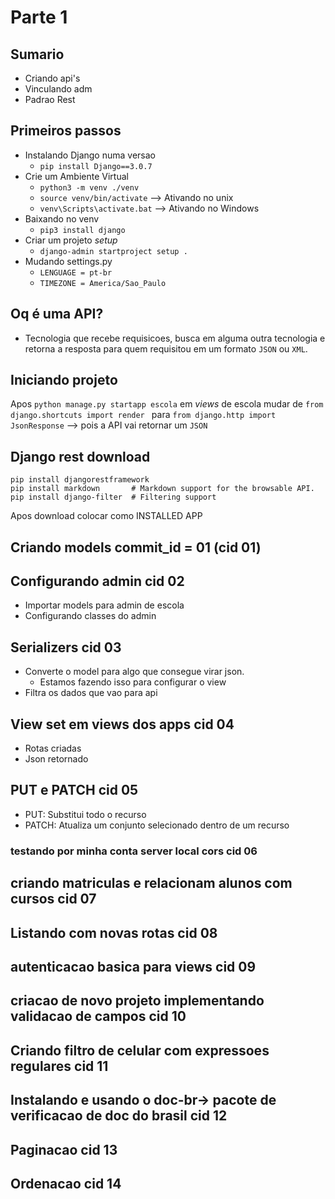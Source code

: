 # Parte 1

## Sumario

- Criando api's 
- Vinculando adm 
- Padrao Rest

## Primeiros passos

- Instalando Django numa versao
    - `pip install Django==3.0.7`
- Crie um Ambiente Virtual
    - `python3 -m venv ./venv`
    - `source venv/bin/activate` --> Ativando no unix
    - `venv\Scripts\activate.bat` --> Ativando no Windows
- Baixando no venv
    - `pip3 install django` 
- Criar um projeto *setup*
  - `django-admin startproject setup .`
- Mudando settings.py
  - `LENGUAGE = pt-br`
  - `TIMEZONE = America/Sao_Paulo`

## Oq é uma API?

- Tecnologia que recebe requisicoes, busca em alguma outra tecnologia e retorna a resposta para quem requisitou em um formato `JSON` ou `XML`.

## Iniciando projeto 

Apos `python manage.py startapp escola`  em *views* de escola mudar de `from django.shortcuts import render ` para `from django.http import JsonResponse` --> pois a API vai retornar um `JSON`


## Django rest download

```
pip install djangorestframework
pip install markdown       # Markdown support for the browsable API.
pip install django-filter  # Filtering support
```
 Apos download colocar como INSTALLED APP

## Criando models commit_id = 01 (cid 01)

## Configurando admin  cid 02

- Importar models para admin de escola
- Configurando classes do admin
  
## Serializers  cid 03

- Converte o model para algo que consegue virar json.
    - Estamos fazendo isso para configurar o view 
- Filtra os dados que vao para api

## View set em views dos apps cid 04

- Rotas criadas
- Json retornado

## PUT e PATCH cid 05

- PUT: Substitui todo o recurso 
- PATCH: Atualiza um conjunto selecionado dentro de um recurso

### testando por minha conta server local cors cid 06

## criando matriculas e relacionam alunos com cursos cid 07

## Listando com novas rotas cid 08

## autenticacao basica para views cid 09


## criacao de novo projeto implementando validacao de campos cid 10

## Criando filtro de celular com expressoes regulares cid 11

## Instalando e usando o doc-br-> pacote de verificacao de doc do brasil cid 12  

## Paginacao cid 13

## Ordenacao cid 14